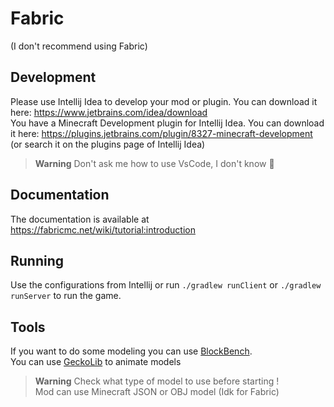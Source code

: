 # Fabric

(I don't recommend using Fabric)

## Development

Please use Intellij Idea to develop your mod or plugin. You can download it here: https://www.jetbrains.com/idea/download <br>
You have a Minecraft Development plugin for Intellij Idea. You can download it here: https://plugins.jetbrains.com/plugin/8327-minecraft-development (or search it on the plugins page of Intellij Idea)

> **Warning**
> Don't ask me how to use VsCode, I don't know 🤣

## Documentation

The documentation is available at https://fabricmc.net/wiki/tutorial:introduction

## Running

Use the configurations from Intellij or run `./gradlew runClient` or `./gradlew runServer` to run the game.

## Tools

If you want to do some modeling you can use [BlockBench](https://www.blockbench.net/downloads).  <br>
You can use [GeckoLib](https://www.curseforge.com/minecraft/mc-mods/geckolib) to animate models

> **Warning**
> Check what type of model to use before starting ! <br>
> Mod can use Minecraft JSON or OBJ model (Idk for Fabric)
